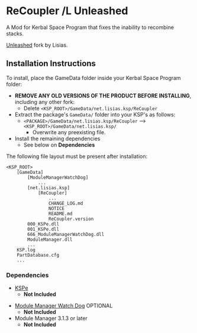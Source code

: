 # ReCoupler /L Unleashed

A Mod for Kerbal Space Program that fixes the inability to recombine stacks.

[Unleashed](https://ksp.lisias.net/add-ons-unleashed/) fork by Lisias.


## Installation Instructions

To install, place the GameData folder inside your Kerbal Space Program folder:

* **REMOVE ANY OLD VERSIONS OF THE PRODUCT BEFORE INSTALLING**, including any other fork:
	+ Delete `<KSP_ROOT>/GameData/net.lisias.ksp/ReCoupler`
* Extract the package's `GameData/` folder into your KSP's as follows:
	+ `<PACKAGE>/GameData/net.lisias.ksp/ReCoupler` --> `<KSP_ROOT>/GameData/net.lisias.ksp/`
		- Overwrite any preexisting file.
* Install the remaining dependencies
	+ See below on **Dependencies** 

The following file layout must be present after installation:

```
<KSP_ROOT>
	[GameData]
		[ModuleManagerWatchDog]
			...
		[net.lisias.ksp]
			[ReCoupler]
				...
				CHANGE_LOG.md
				NOTICE
				README.md
				ReCoupler.version
		000_KSPe.dll
		001_KSPe.dll
		666_ModuleManagerWatchDog.dll
		ModuleManager.dll
		...
	KSP.log
	PartDatabase.cfg
	...
```


### Dependencies

+ [KSPe](https://github.com/net-lisias-ksp/KSPe/releases)
	+ **Not Included**
* [Module Manager Watch Dog](https://github.com/net-lisias-ksp/ModuleManagerWatchDog/releases) OPTIONAL
	+ **Not Included** 
* Module Manager 3.1.3 or later
	+ **Not Included**
